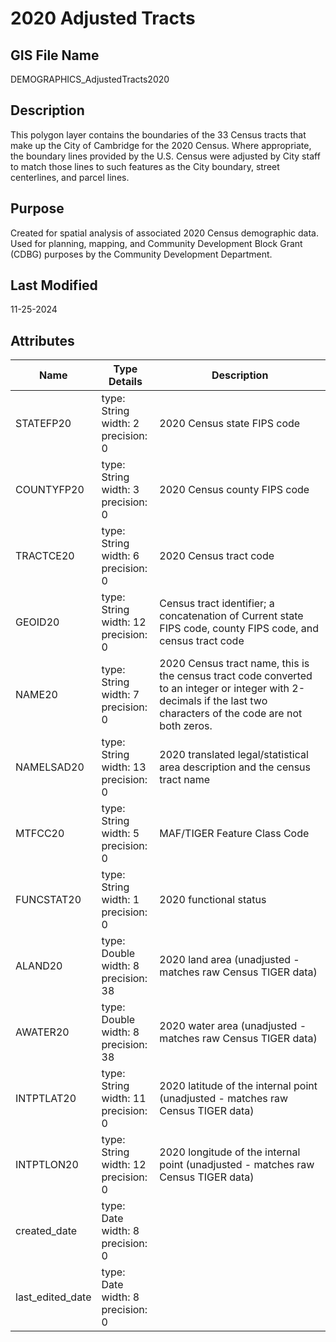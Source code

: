 # 2020 Adjusted Tracts
## GIS File Name
DEMOGRAPHICS_AdjustedTracts2020
## Description
<DIV STYLE="text-align:Left;"><DIV><DIV><P STYLE="margin:0 0 0 0;"><SPAN>This polygon layer contains the boundaries of the 33 Census tracts that make up the City of Cambridge for the 2020 Census. Where appropriate, the boundary lines provided by the U.S. Census were adjusted by City staff to match those lines to such features as the City boundary, street centerlines, and parcel lines.</SPAN></P></DIV></DIV></DIV>

## Purpose
Created for spatial analysis of associated 2020 Census demographic data.  Used for planning, mapping, and Community Development Block Grant (CDBG) purposes by the Community Development Department.
## Last Modified
11-25-2024
## Attributes
|Name|Type Details|Description|
|----|------------|-----------|
|STATEFP20|type: String<br/>width: 2<br/>precision: 0|2020 Census state FIPS code|
|COUNTYFP20|type: String<br/>width: 3<br/>precision: 0|2020 Census county FIPS code|
|TRACTCE20|type: String<br/>width: 6<br/>precision: 0|2020 Census tract code|
|GEOID20|type: String<br/>width: 12<br/>precision: 0|Census tract identifier; a concatenation of Current state FIPS code, county FIPS code, and census tract code|
|NAME20|type: String<br/>width: 7<br/>precision: 0|2020 Census tract name, this is the census tract code converted to an integer or integer with 2-decimals if the last two characters of the code are not both zeros.|
|NAMELSAD20|type: String<br/>width: 13<br/>precision: 0|2020 translated legal/statistical area description and the census tract name|
|MTFCC20|type: String<br/>width: 5<br/>precision: 0|MAF/TIGER Feature Class Code|
|FUNCSTAT20|type: String<br/>width: 1<br/>precision: 0|2020 functional status|
|ALAND20|type: Double<br/>width: 8<br/>precision: 38|2020 land area (unadjusted - matches raw Census TIGER data)|
|AWATER20|type: Double<br/>width: 8<br/>precision: 38|2020 water area (unadjusted - matches raw Census TIGER data)|
|INTPTLAT20|type: String<br/>width: 11<br/>precision: 0|2020 latitude of the internal point (unadjusted - matches raw Census TIGER data)|
|INTPTLON20|type: String<br/>width: 12<br/>precision: 0|2020 longitude of the internal point (unadjusted - matches raw Census TIGER data)|
|created_date|type: Date<br/>width: 8<br/>precision: 0||
|last_edited_date|type: Date<br/>width: 8<br/>precision: 0||
